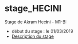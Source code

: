 # stage_HECINI
Stage de Akram Hecini - M1-BI 

* début du stage : le 01/03/2019
* [Description du stage](suivi_project.html) 
